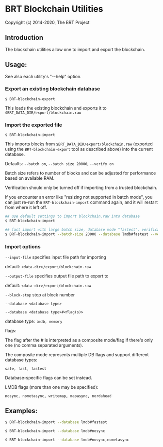 # BRT Blockchain Utilities

Copyright (c) 2014-2020, The BRT Project

## Introduction

The blockchain utilities allow one to import and export the blockchain.

## Usage:

See also each utility's "--help" option.

### Export an existing blockchain database

`$ BRT-blockchain-export`

This loads the existing blockchain and exports it to `$BRT_DATA_DIR/export/blockchain.raw`

### Import the exported file

`$ BRT-blockchain-import`

This imports blocks from `$BRT_DATA_DIR/export/blockchain.raw` (exported using the
`BRT-blockchain-export` tool as described above) into the current database.

Defaults: `--batch on`, `--batch size 20000`, `--verify on`

Batch size refers to number of blocks and can be adjusted for performance based on available RAM.

Verification should only be turned off if importing from a trusted blockchain.

If you encounter an error like "resizing not supported in batch mode", you can just re-run
the `BRT-blockchain-import` command again, and it will restart from where it left off.

```bash
## use default settings to import blockchain.raw into database
$ BRT-blockchain-import

## fast import with large batch size, database mode "fastest", verification off
$ BRT-blockchain-import --batch-size 20000 --database lmdb#fastest --verify off

```

### Import options

`--input-file`
specifies input file path for importing

default: `<data-dir>/export/blockchain.raw`

`--output-file`
specifies output file path to export to

default: `<data-dir>/export/blockchain.raw`

`--block-stop`
stop at block number

`--database <database type>`

`--database <database type>#<flag(s)>`

database type: `lmdb, memory`

flags:

The flag after the # is interpreted as a composite mode/flag if there's only
one (no comma separated arguments).

The composite mode represents multiple DB flags and support different database types:

`safe, fast, fastest`

Database-specific flags can be set instead.

LMDB flags (more than one may be specified):

`nosync, nometasync, writemap, mapasync, nordahead`

## Examples:

```bash
$ BRT-blockchain-import --database lmdb#fastest

$ BRT-blockchain-import --database lmdb#nosync

$ BRT-blockchain-import --database lmdb#nosync,nometasync
```
